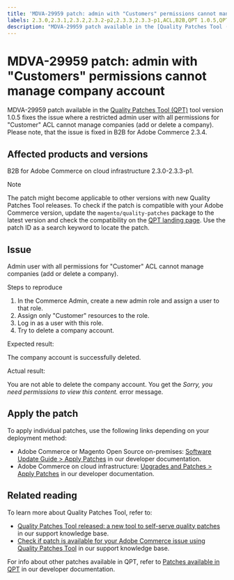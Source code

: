 ```yaml
---
title: 'MDVA-29959 patch: admin with "Customers" permissions cannot manage company account'
labels: 2.3.0,2.3.1,2.3.2,2.3.2-p2,2.3.3,2.3.3-p1,ACL,B2B,QPT 1.0.5,QPT patches,Magento Commerce,Quality Patches Tool,support tools,Adobe Commerce,cloud infrastructure
description: "MDVA-29959 patch available in the [Quality Patches Tool (QPT)](https://support.magento.com/hc/en-us/articles/360047139492) tool version 1.0.5 fixes the issue where a restricted admin user with all permissions for \"Customer\" ACL cannot manage companies (add or delete a company). Please note, that the issue is fixed in B2B for Adobe Commerce 2.3.4."
---
```


# MDVA-29959 patch: admin with "Customers" permissions cannot manage company account

MDVA-29959 patch available in the [Quality Patches Tool (QPT)](https://support.magento.com/hc/en-us/articles/360047139492) tool version 1.0.5 fixes the issue where a restricted admin user with all permissions for "Customer" ACL cannot manage companies (add or delete a company). Please note, that the issue is fixed in B2B for Adobe Commerce 2.3.4.

## Affected products and versions

B2B for Adobe Commerce on cloud infrastructure 2.3.0-2.3.3-p1.

>[!NOTE]
>
>The patch might become applicable to other versions with new Quality Patches Tool releases. To check if the patch is compatible with your Adobe Commerce version, update the `magento/quality-patches` package to the latest version and check the compatibility on the [QPT landing page](https://devdocs.magento.com/quality-patches/tool.html#patch-grid). Use the patch ID as a search keyword to locate the patch.

## Issue

Admin user with all permissions for "Customer" ACL cannot manage companies (add or delete a company).

 <span class="wysiwyg-underline">Steps to reproduce</span>

1. In the Commerce Admin, create a new admin role and assign a user to that role.
1. Assign only "Customer" resources to the role.
1. Log in as a user with this role.
1. Try to delete a company account.

 <span class="wysiwyg-underline">Expected result:</span>

The company account is successfully deleted.

 <span class="wysiwyg-underline">Actual result:</span>

You are not able to delete the company account. You get the *Sorry, you need permissions to view this content.* error message.

## Apply the patch

To apply individual patches, use the following links depending on your deployment method:

* Adobe Commerce or Magento Open Source on-premises: [Software Update Guide > Apply Patches](https://devdocs.magento.com/guides/v2.4/comp-mgr/patching/mqp.html) in our developer documentation.
* Adobe Commerce on cloud infrastructure: [Upgrades and Patches > Apply Patches](https://devdocs.magento.com/cloud/project/project-patch.html) in our developer documentation.

## Related reading

To learn more about Quality Patches Tool, refer to:

* [Quality Patches Tool released: a new tool to self-serve quality patches](https://support.magento.com/hc/en-us/articles/360047139492) in our support knowledge base.
* [Check if patch is available for your Adobe Commerce issue using Quality Patches Tool](https://support.magento.com/hc/en-us/articles/360047125252) in our support knowledge base.

For info about other patches available in QPT, refer to [Patches available in QPT](https://devdocs.magento.com/quality-patches/tool.html#patch-grid) in our developer documentation.